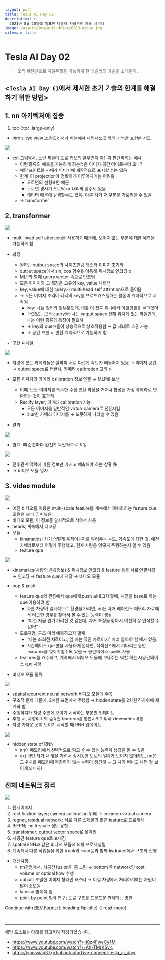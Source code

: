 ```yaml
---
layout: post
title: Tesla AI Day 02
description: >
  2021년 8월 20일에 발표된 테슬라 자율주행 기술 세미나
image: /assets/img/auto-drive/0813-aiday.jpg
sitemap: false
---
```


# Tesla AI Day 02

> 오직 비전만으로 자율주행을 가능하게 한 테슬라의 기술을 소개한다.

## <`Tesla AI Day 01`에서 제시한 초기 기술의 한계를 해결하기 위한 방법>


## 1. nn 아키텍처에 집중

1. toc 
{:toc .large-only}

- bird’s-eye view(조감도): 새가 하늘에서 내려다보듯 땅의 기복을 표현한 지도

<img src='/assets/img/auto-drive/0814-bev.png'>

- ex) 그림에서, 노란 픽셀이 도로 커브의 일부인지 아닌지 판단하려는 예시
	- 이런 종류의 예측을 가능하게 하는것은 이미지 공간 어디로부터 오나?
	- 해당 포인트를 카메라 이미지에 개략적으로 표시할 수는 있음
	- 한계: 이 projection이 정확하게 이루어지기는 어려움
		- 도로면의 선형측면 때문
		- 도로면 경사가 오르막 or 내리막 일수도 있음
		- 데이터 때문에 발생할수도 있음- 다른 차가 저 부분을 가로막을 수 있음
	- → transformer


## 2. transformer

<img src='/assets/img/auto-drive/0814-transformer.png'>

- multi-head self attention을 사용하기 때문에, 보이지 않는 부분에 대한 예측을 가능하게 함
- 과정
	- 원하는 output space의 사이즈만큼 래스터 이미지 초기화
	- output space에서 sin, cos 함수를 이용해 위치정보 인코딩 o
	- MLP와 함께 query vector 속으로 인코딩
	- 모든 이미지와 그 특징은 고유의 key, value 나타냄
	- key, value에 대한 query가 multi-head self attention으로 들어옴 
	- → 모든 이미지 조각이 각각의 key를 브로드캐스팅하는 활동이 효과적으로 시작됨
		- key: 나는 필러의 일부분인데, 대충 이 정도 위치에서 이런것들을 보고있어
		- 관련있는 모든 query들: 나는 output space 현재 위치에 있는 픽셀인데, 나는 이런 종류의 특징이 필요해
		- → key와 query들이 상승적으로 상호작용함 → 값 제대로 추출 가능
		- → 공간 표현 o, 변환 효과적으로 가능하게 함


- 구현 디테일

<img src='/assets/img/auto-drive/0814-transformer_detail.png'>

- 차량에 있는 카메라들은 살짝씩 서로 다르게 각도가 삐뚤어져 있음 → 이미지 공간 → output space로 변환시, 카메라 calibration 고려 o
- 모든 이미지의 카메라 calibration 정보 연결 → MLP로 보냄
	- 이때, 모든 이미지를 특수한 수정 변환 과정을 거쳐서 합성된 가상 카메라로 변환하는 것이 효과적
	- Rectify layer; 카메라 calibration 기능
		- 모든 이미지를 일반적인 virtual camera로 전환시킴
		- blur한 카메라 이미지를 → 또렷하게 나타낼 수 있음

- 결과

<img src='/assets/img/auto-drive/0814-transformer_result.png'>

- 한계: 매 순간마다 완전히 독립적으로 작동

<img src='/assets/img/auto-drive/0814-transformer_limit.png'>

- 전후관계 맥락에 따른 정보만 가지고 예측해야 하는 상황 多
- → 비디오 모듈 넣자


## 3. video module

<img src='/assets/img/auto-drive/0814-video.png'>

- 예전 비디오를 이용한 multi-scale feature를 계속해서 캐쉬화하는 feature cue 모듈을 nn에 집어넣음
- 비디오 모듈; 이 정보들 일시적으로 섞어서 사용
- heads; 계속해서 디코딩
- 모듈
	- kinematics: 차가 어떻게 움직이는지를 알려주는 속도, 가속도에 대한 것, 예전 카메라로부터 어떻게 주행했고, 현재 차량은 어떻게 주행하는지 알 수 있음
	- feature que

<img src='/assets/img/auto-drive/0814-feature_que.png'>

- kinematics(차량의 운동정보) & 위치정보 인코딩 & feature 등을 서로 연결시킴 → 인코딩 → feature que에 저장 → 비디오 모듈
- pop & push
	- feature que의 관점에서 que에게 push 보내고자 할때, 시간을 base로 하는 que 이용하려 함
		- 다른 차량이 일시적으로 환경을 가리면, nn은 과거 레퍼런스 메모리 자료에서 비슷한 경우를 찾아서 볼 수 있는 능력이 생김
		- “이건 지금 뭔가 가려진 것 같은데, 과거 특징들 찾아서 여전히 잘 인식할 수 있어!”
	- 도로지형, 구조 미리 예측하고자 할때
		- “나는 좌회전 차로이고, 옆 차는 직진 차로이지” 미리 알아야 할 때가 있음.
		- 시간베이스 que만을 사용하게 된다면, 적색신호에서 기다리는 동안 features를 잊어버릴수도 있음 → 공간베이스 que도 사용
	- features를 캐쉬하고, 계속해서 비디오 모듈에 보내주는 역할 하는 시공간베이스 que 사용


- 비디오 모듈 종류

<img src='/assets/img/auto-drive/0814-video_type.png'>

- spatial recurrent neural network 비디오 모듈에 주목
- 구조적 문제 때문에, 2차원 표면에서 주행함 → hidden state를 2차원 격자위에 체계화 함
- 주행하다가 차량 주변에 보이기 시작하는 부분만 업데이트
- 주행 시, 차량위치와 숨겨진 features를 통합시키기위해 kinematics 사용
- 차량 가까운 곳이 보이기 시작할 때 RNN 업데이트


<img src='/assets/img/auto-drive/0814-rnn.png'>

- hidden state of RNN
	- nn이 메모리에서 선택적으로 읽고 쓸 수 있는 능력이 생김을 알 수 있음
	- ex) 어떤 차가 내 옆을 가려서 잠시동안 도로의 일부가 보이지 않더라도, nn은 그 위치를 메모리에 저장하지 않는 능력이 생긴것 → 그 차가 떠나고 나면 잘 보이게 되니까!


## 전체 네트워크 정리

<img src='/assets/img/auto-drive/0814-whole_network.png'>

1. 원시이미지
2. rectification layer; camera calibration 위해 → common virtual camera
3. regnet, residual network; 서로 다른 스케일의 많은 feature로 프로세싱
4. BiFPN; multi-scale 정보 융합
5. transformer; output vector space로 옮겨짐
6. 시공간 feature que로 보내짐
7. spatial RNN과 같은 비디오 모듈에 의해 프로세싱됨
8. 계속해서 다른 작업들을 위한 trunk와 head등과 함께 hydranet에서 구조화 진행

- 개선사항
	- nn관점에서, 시공간 fusion이 좀 느림 → bottom 쪽 network인 cost volume or optical flow 수행
	- output: 조밀한 이미지 형태인 래스터 → 이걸 차량에서 처리하기에는 자원이 많이 소모됨
	- latency 줄여야 함
	- point by point 방식 연구; 도로 구조를 드문드문 인식하는 방안






Continue with [BEV Former](2022-05-20-ad-bevformer.md){:.heading.flip-title}
{:.read-more}






<br>

---

해당 포스트는 아래를 참고하여 작성되었습니다.

- <https://www.youtube.com/watch?v=j0z4FweCy4M>
- <https://www.youtube.com/watch?v=Ah-TMrKSvic>
- <https://gaussian37.github.io/autodrive-concept-tesla_ai_day/>
